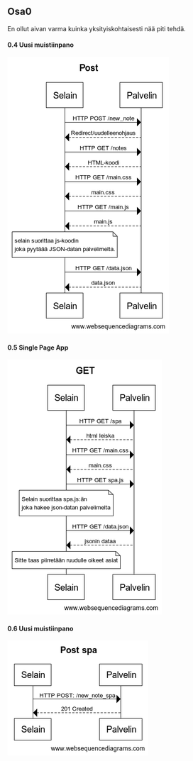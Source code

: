 ## Osa0
En ollut aivan varma kuinka yksityiskohtaisesti nää piti tehdä. 

#### 0.4 Uusi muistiinpano
![0.4](https://github.com/brontto/fullstack2020/blob/master/osa0/0.4.%20uusi%20muistiinpano.png)

#### 0.5 Single Page App
![0.5](https://github.com/brontto/fullstack2020/blob/master/osa0/0.5.%20single%20page%20app.png)

#### 0.6 Uusi muistiinpano
![0.6](https://github.com/brontto/fullstack2020/blob/master/osa0/0.6.%20uusi%20muistiinpano.png)
